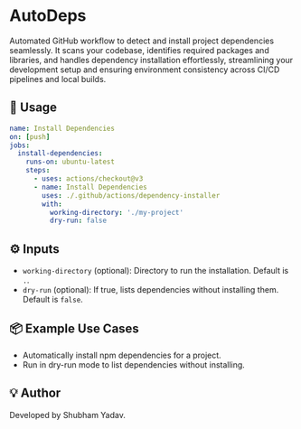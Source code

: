 # AutoDeps

Automated GitHub workflow to detect and install project dependencies seamlessly. It scans your codebase, identifies required packages and libraries, and handles dependency installation effortlessly, streamlining your development setup and ensuring environment consistency across CI/CD pipelines and local builds.

## 🚀 Usage

```yaml
name: Install Dependencies
on: [push]
jobs:
  install-dependencies:
    runs-on: ubuntu-latest
    steps:
      - uses: actions/checkout@v3
      - name: Install Dependencies
        uses: ./.github/actions/dependency-installer
        with:
          working-directory: './my-project'
          dry-run: false
```

## ⚙️ Inputs
- `working-directory` (optional): Directory to run the installation. Default is `.`.
- `dry-run` (optional): If true, lists dependencies without installing them. Default is `false`.

## 📦 Example Use Cases
- Automatically install npm dependencies for a project.
- Run in dry-run mode to list dependencies without installing.

## 💡 Author
Developed by Shubham Yadav.